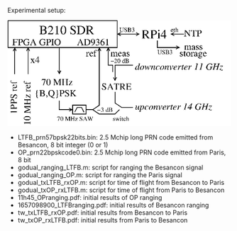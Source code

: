 Experimental setup:

<img src="b210_setup.png">

* LTFB_prn57bpsk22bits.bin: 2.5 Mchip long PRN code emitted from Besancon, 8 bit
integer (0 or 1)
* OP_prn22bpskcode0.bin: 2.5 Mchip long PRN code emitted from Paris, 8 bit
* godual_ranging_LTFB.m: script for ranging the Besancon signal
* godual_ranging_OP.m: script for ranging the Paris signal
* godual_txLTFB_rxOP.m: script for time of flight from Besancon to Paris
* godual_txOP_rxLTFB.m: script for time of flight from Paris to Besancon
* 11h45_OPranging.pdf: initial results of OP ranging
* 1657098900_LTFBranging.pdf: initial results of Besancon ranging
* tw_txLTFB_rxOP.pdf: initial results from Besancon to Paris
* tw_txOP_rxLTFB.pdf: initial results from Paris to Besancon
